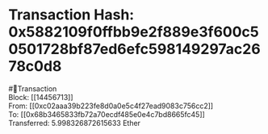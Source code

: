 
Transaction Hash: 0x5882109f0ffbb9e2f889e3f600c50501728bf87ed6efc598149297ac2678c0d8
====================================================================================
  
#💸Transaction  
Block: [[14456713]]  
From: [[0xc02aaa39b223fe8d0a0e5c4f27ead9083c756cc2]]  
To: [[0x68b3465833fb72a70ecdf485e0e4c7bd8665fc45]]  
Transferred: 5.998326872615633 Ether